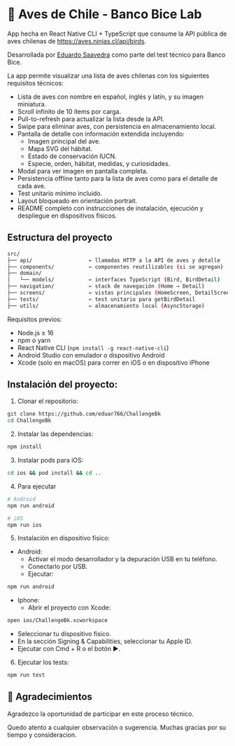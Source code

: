 # 📱 Aves de Chile - Banco Bice Lab

App hecha en React Native CLI + TypeScript que consume la API pública de aves chilenas de https://aves.ninjas.cl/api/birds.

Desarrollada por [Eduardo Saavedra](https://www.saavedratech.dev/) como parte del test técnico para Banco Bice.

La app permite visualizar una lista de aves chilenas con los siguientes requisitos técnicos:

- Lista de aves con nombre en español, inglés y latín, y su imagen miniatura.
- Scroll infinito de 10 ítems por carga.
- Pull-to-refresh para actualizar la lista desde la API.
- Swipe para eliminar aves, con persistencia en almacenamiento local.
- Pantalla de detalle con información extendida incluyendo:
  - Imagen principal del ave.
  - Mapa SVG del hábitat.
  - Estado de conservación IUCN.
  - Especie, orden, hábitat, medidas, y curiosidades.
- Modal para ver imagen en pantalla completa.
- Persistencia offline tanto para la lista de aves como para el detalle de cada ave.
- Test unitario mínimo incluido.
- Layout bloqueado en orientación portrait.
- README completo con instrucciones de instalación, ejecución y despliegue en dispositivos físicos.

## Estructura del proyecto
```bash
src/
├── api/                  ← llamadas HTTP a la API de aves y detalle
├── components/           ← componentes reutilizables (si se agregan)
├── domain/
│   └── models/           ← interfaces TypeScript (Bird, BirdDetail)
├── navigation/           ← stack de navegación (Home → Detail)
├── screens/              ← vistas principales (HomeScreen, DetailScreen)
├── tests/                ← test unitario para getBirdDetail
├── utils/                ← almacenamiento local (AsyncStorage)
```


Requisitos previos:

- Node.js ≥ 16
- npm o yarn
- React Native CLI (`npm install -g react-native-cli`)
- Android Studio con emulador o dispositivo Android
- Xcode (solo en macOS) para correr en iOS o en dispositivo iPhone

## Instalación del proyecto:

1. Clonar el repositorio:
```bash
git clone https://github.com/eduar766/ChallengeBk
cd ChallengeBk
```

2. Instalar las dependencias:
```bash
npm install
```

3. Instalar pods para iOS:
```bash
cd ios && pod install && cd ..
```

4. Para ejecutar
```bash
# Android
npm run android

# iOS
npm run ios
```

5. Instalación en dispositivo físico:

- Android:
  - Activar el modo desarrollador y la depuración USB en tu teléfono.
  - Conectarlo por USB.
  - Ejecutar:
```bash
npm run android
```

- Iphone:
  - Abrir el proyecto con Xcode:
```bash
open ios/ChallengeBk.xcworkspace
```
  - Seleccionar tu dispositivo físico.
  - En la sección Signing & Capabilities, seleccionar tu Apple ID.
  - Ejecutar con Cmd + R o el botón ▶.

6. Ejecutar los tests:
```bash
npm run test
```

## 🙏 Agradecimientos

Agradezco la oportunidad de participar en este proceso técnico. 

Quedo atento a cualquier observación o sugerencia. Muchas gracias por su tiempo y consideracion.